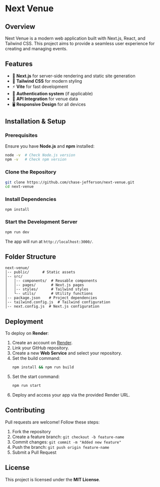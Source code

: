 
# Next Venue

## Overview
Next Venue is a modern web application built with Next.js, React, and Tailwind CSS. This project aims to provide a seamless user experience for creating and managing events.

## Features
- 🔹 **Next.js** for server-side rendering and static site generation
- 🎨 **Tailwind CSS** for modern styling
- ⚡ **Vite** for fast development
- 🔐 **Authentication system** (if applicable)
- 📡 **API Integration** for venue data
- 🖥️ **Responsive Design** for all devices

## Installation & Setup
### Prerequisites
Ensure you have **Node.js** and **npm** installed:
```bash
node -v  # Check Node.js version
npm -v   # Check npm version
```
### Clone the Repository
```bash
git clone https://github.com/chase-jefferson/next-venue.git
cd next-venue
```
### Install Dependencies
```bash
npm install
```
### Start the Development Server
```bash
npm run dev
```
The app will run at `http://localhost:3000/`.

## Folder Structure
```
next-venue/
│-- public/      # Static assets
│-- src/
│   │-- components/  # Reusable components
│   │-- pages/       # Next.js pages
│   │-- styles/      # Tailwind styles
│   └-- utils/       # Utility functions
│-- package.json    # Project dependencies
│-- tailwind.config.js  # Tailwind configuration
│-- next.config.js  # Next.js configuration
```

## Deployment
To deploy on **Render**:
1. Create an account on [Render](https://render.com/).
2. Link your GitHub repository.
3. Create a new **Web Service** and select your repository.
4. Set the build command:
   ```bash
   npm install && npm run build
   ```
5. Set the start command:
   ```bash
   npm run start
   ```
6. Deploy and access your app via the provided Render URL.

## Contributing
Pull requests are welcome! Follow these steps:
1. Fork the repository
2. Create a feature branch: `git checkout -b feature-name`
3. Commit changes: `git commit -m "Added new feature"`
4. Push the branch: `git push origin feature-name`
5. Submit a Pull Request

## License
This project is licensed under the **MIT License**.
```


